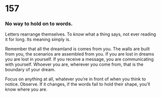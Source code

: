 # 157

### No way to hold on to words.

Letters rearrange themselves. To _know_ what a thing says, not ever reading it for long. Its meaning simply is. 

Remember that all the dreamland is comes from you. The walls are built from you, the scenarios are assembled from you. If you are lost in dreams you are lost in yourself. If you receive a message, you are communicating with yourself. Whoever you are, wherever you come from, that is the boundary of your dream. 

Focus on anything at all, whatever you’re in front of when you think to notice. Observe. If it changes, if the words fail to hold their shape, you’ll know where you are.